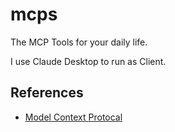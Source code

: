 # mcps

The MCP Tools for your daily life.

I use Claude Desktop to run as Client.

## References

+ [Model Context Protocal](https://modelcontextprotocol.io/)
